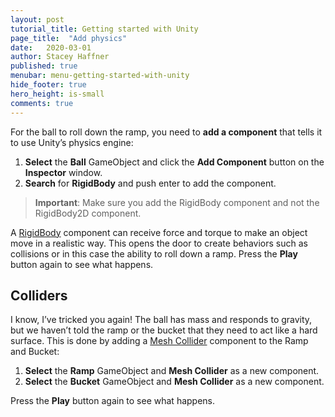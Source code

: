 ```yaml
---
layout: post
tutorial_title: Getting started with Unity
page_title:  "Add physics"
date:   2020-03-01
author: Stacey Haffner
published: true
menubar: menu-getting-started-with-unity
hide_footer: true
hero_height: is-small
comments: true
---
```

For the ball to roll down the ramp, you need to **add a component** that tells it to use Unity’s physics engine:

1. **Select** the **Ball** GameObject and click the **Add Component** button on the **Inspector** window.
2. **Search** for **RigidBody** and push enter to add the component.

> **Important**: Make sure you add the RigidBody component and not the RigidBody2D component. 

A [RigidBody](https://docs.unity3d.com/Manual/class-Rigidbody.html) component can receive force and torque to make an object move in a realistic way. This opens the door to create behaviors such as collisions or in this case the ability to roll down a ramp. Press the **Play** button again to see what happens.

## Colliders

I know, I’ve tricked you again! The ball has mass and responds to gravity, but we haven’t told the ramp or the bucket that they need to act like a hard surface. This is done by adding a [Mesh Collider](https://docs.unity3d.com/Manual/CollidersOverview.html) component to the Ramp and Bucket:

1. **Select** the **Ramp** GameObject and **Mesh Collider** as a new component.
2. **Select** the **Bucket** GameObject and **Mesh Collider** as a new component.

Press the **Play** button again to see what happens.